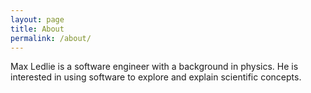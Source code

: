 ```yaml
---
layout: page
title: About
permalink: /about/
---
```


Max Ledlie is a software engineer with a background in physics. He is interested in using software to explore and explain scientific concepts.
